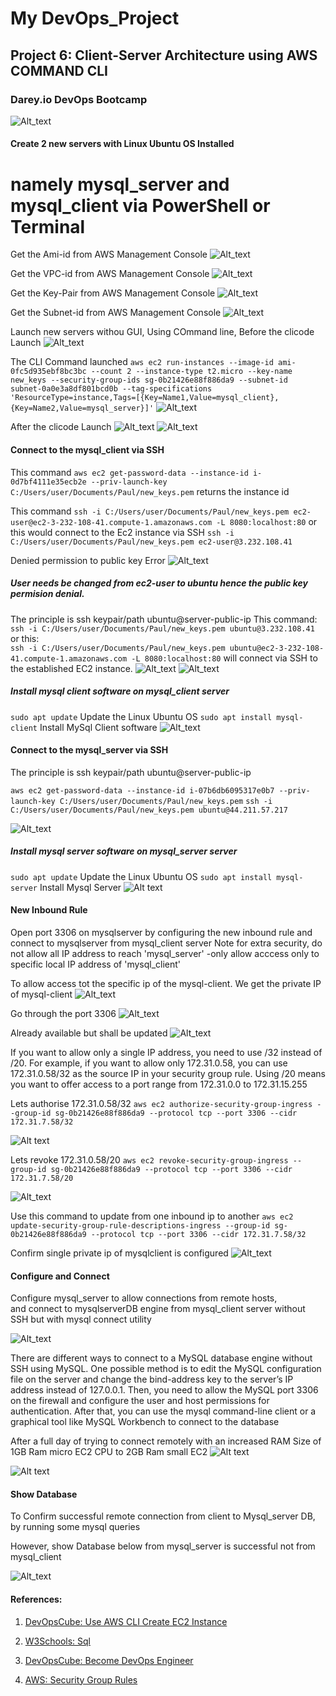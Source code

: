 # My DevOps_Project 

## Project 6: Client-Server Architecture using AWS COMMAND CLI

### Darey.io DevOps Bootcamp

![Alt_text](img/00.cli_server.png)


#### Create 2 new servers with Linux Ubuntu OS Installed
# namely mysql_server and mysql_client via PowerShell or Terminal
Get the Ami-id from AWS Management Console
![Alt_text](img/01.Ami-id.png)

Get the VPC-id from AWS Management Console
![Alt_text](img/02.VPC-id.png)

Get the Key-Pair from AWS Management Console
![Alt_text](img/03.keypair.png)

Get the Subnet-id from AWS Management Console
![Alt_text](img/04.subnet-id.png)

Launch new servers withou GUI, Using COmmand line, 
Before the clicode Launch
![Alt_text](img/05a.b4clicode.png)


The CLI Command launched
```aws ec2 run-instances --image-id ami-0fc5d935ebf8bc3bc --count 2 --instance-type t2.micro --key-name new_keys --security-group-ids sg-0b21426e88f886da9 --subnet-id  subnet-0a0e3a8df801bcd0b --tag-specifications 'ResourceType=instance,Tags=[{Key=Name1,Value=mysql_client},{Key=Name2,Value=mysql_server}]'```
![Alt_text](img/05b.clicode.png)


After the clicode Launch
![Alt_text](img/05c.afterclicodea.png)
![Alt_text](img/05d.afterclicodeb.png)




#### Connect to the mysql_client via SSH
This command ```aws ec2 get-password-data --instance-id i-0d7bf4111e35ecb2e --priv-launch-key C:/Users/user/Documents/Paul/new_keys.pem```
returns the instance id

This command ```ssh -i C:/Users/user/Documents/Paul/new_keys.pem ec2-user@ec2-3-232-108-41.compute-1.amazonaws.com -L 8080:localhost:80```
or this would connect to the Ec2 instance via SSH
```ssh -i C:/Users/user/Documents/Paul/new_keys.pem ec2-user@3.232.108.41```

Denied permission to public key Error
![Alt_text](img/6a.CLISSHConnectError.png)  

##### User needs be changed from ec2-user to ubuntu hence the public key permision denial.
The principle is ssh keypair/path ubuntu@server-public-ip
This command: ```ssh -i C:/Users/user/Documents/Paul/new_keys.pem ubuntu@3.232.108.41``` 
or this:  
```ssh -i C:/Users/user/Documents/Paul/new_keys.pem ubuntu@ec2-3-232-108-41.compute-1.amazonaws.com -L 8080:localhost:80```
will connect via SSH to the established EC2 instance.
![Alt_text](img/6b.CLISSHConnect.png)
![Alt_text](img/6c.CLISSHConnect.png)




##### Install mysql client software on mysql_client server
```sudo apt update```   Update the Linux Ubuntu OS
```sudo apt install mysql-client```  Install MySql Client software
![Alt_text](img/6d.mysqlclientinstalled.png)




#### Connect to the mysql_server via SSH
The principle is ssh keypair/path ubuntu@server-public-ip

```aws ec2 get-password-data --instance-id i-07b6db6095317e0b7 --priv-launch-key C:/Users/user/Documents/Paul/new_keys.pem```
```ssh -i C:/Users/user/Documents/Paul/new_keys.pem ubuntu@44.211.57.217```  

![Alt_text](img/7aCLISSHServerConect.png)

##### Install mysql server software on mysql_server server

```sudo apt update```  Update the Linux Ubuntu OS
```sudo apt install mysql-server```  Install Mysql Server 
![Alt text](img/7b.mysqlserverisntalled.png)



#### New Inbound Rule
Open port 3306 on mysqlserver by configuring the new inbound rule
and connect to mysqlserver from mysql_client server
Note for extra security, do not  allow all IP address to reach 
'mysql_server' -only allow acccess only to specific local IP address of 
'mysql_client'  

To allow access tot the specific ip of the mysql-client. We get the private IP of mysql-client
![Alt_text](img/9a.findptirvateip.png)

Go through the port 3306
![Alt_text](img/9b.mysqlport.png)

Already available but shall be updated
![Alt_text](img/9c.ruleexists.png)



If you want to allow only a single IP address, you need to use /32 instead of /20. For example, if you want to allow only 172.31.0.58, you can use 172.31.0.58/32 as the source IP in your security group rule. Using /20 means you want to offer access to a port range from 172.31.0.0 to 172.31.15.255

Lets authorise 172.31.0.58/32
```aws ec2 authorize-security-group-ingress --group-id sg-0b21426e88f886da9 --protocol tcp --port 3306 --cidr 172.31.7.58/32```

![Alt text](img/9d.authorise.png)

Lets revoke 172.31.0.58/20
```aws ec2 revoke-security-group-ingress --group-id sg-0b21426e88f886da9 --protocol tcp --port 3306 --cidr 172.31.7.58/20```

![Alt_text](img/9e.revoke.png)

Use this command to update from one inbound ip to another
```aws ec2 update-security-group-rule-descriptions-ingress --group-id sg-0b21426e88f886da9 --protocol tcp --port 3306 --cidr 172.31.7.58/32```

Confirm single private ip of mysqlclient is configured
![Alt_text](img/9f.oneip.png)



#### Configure and Connect

Configure mysql_server to allow connections from remote hosts,  
and connect to mysqlserverDB engine from mysql_client server without SSH 
but with mysql connect utility

![Alt_text](img/10.bindaddress.png)

There are different ways to connect to a MySQL database engine without SSH using MySQL. One possible method is to edit the MySQL configuration file on the server and change the bind-address key to the server’s IP address instead of 127.0.0.1. Then, you need to allow the MySQL port 3306 on the firewall and configure the user and host permissions for authentication. After that, you can use the mysql command-line client or a graphical tool like MySQL Workbench to connect to the database


After a full day of trying to connect remotely with an increased RAM Size of 1GB Ram micro EC2 CPU to 2GB Ram small EC2 
![Alt text](img/11.unsolved_challenge.png)

![Alt text](img/11b.troubleshoot.png)



#### Show Database

To Confirm successful remote connection from client to Mysql_server DB, by running some mysql queries

However, show Database below from mysql_server is successful not from mysql_client

![Alt_text](img/11.showdatabases.png)










#### References:

1. [DevOpsCube: Use AWS CLI Create EC2 Instance](https://devopscube.com/use-aws-cli-create-ec2-instance/)

2. [W3Schools: Sql](https://www.w3schools.com/sql/)

3. [DevOpsCube: Become DevOps Engineer](https://devopscube.com/become-devops-engineer/)

4. [AWS: Security Group Rules](https://docs.aws.amazon.com/AWSEC2/latest/UserGuide/security-group-rules.html)


